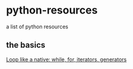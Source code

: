 # python-resources
a list of python resources

## the basics
[Loop like a native: while, for, iterators, generators](https://youtu.be/EnSu9hHGq5o)
